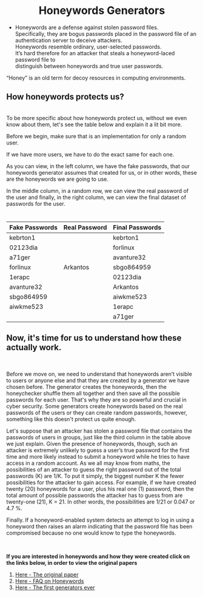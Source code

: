 <h1 align="center">Honeywords Generators</h1>


* Honeywords	are	a	defense	against	stolen	password	files.	
Specifically,	they are	bogus	passwords	placed	in	the	password	file	of	an	authentication	server to	deceive	attackers.	
Honeywords resemble	ordinary,	user-selected	passwords.	
It’s hard	therefore	for	an	attacker	that steals	a	honeyword-laced password	file	to	
distinguish	between	honeywords	and	true user passwords.	

“Honey” is	an	old	term for	decoy	resources in	computing	environments.	



## **How honeywords protects us?**
<br>
To be more specific about how honeywords protect us, without we even know about them, let's see the table below and explain it a lit bit more.

Before we begin, make sure that is an implementation for only a random user. 

If we have more users, we have to do the exact same for each one.

As you can view, in the left column, we have the fake passwords, that our honeywords generator assumes that created for us, or in other words, these are the honeywords we are going to use.

In the middle column, in a random row, we can view the real password of the user and finally, in the right column, we can view the final dataset of passwords for the user.

#### <h1 align="center">
  
Fake Passwords | Real Password | Final Passwords
------------   | ------------  | ------------ |
kebrton1       |               |    kebrton1  |
02123dia       |               |    forlinux  |
a71ger         |               |    avanture32|
forlinux       |    Arkantos   |    sbgo864959|
1erapc         |               |    02123dia  |
avanture32     |               |    Arkantos  |
sbgo864959     |               |    aiwkme523 |
aiwkme523      |               |    1erapc    |
   <br>        |      <br>     |    a71ger    |
  
</h1>


## **Now, it's time for us to understand how these actually work.**
<br>

Before we move on, we need to understand that honeywords aren’t visible to users or anyone else and that they are created by a generator we have chosen before. The generator creates the honeywords, then the honeychecker shuffle them all together and then save all the possible passwords for each user.
That's why they are so powerful and crucial in cyber security.
Some generators create honeywords based on the real passwords of the users or they can create random passwords, however, something like this doesn't protect us quite enough.


Let's suppose that an attacker has stolen a password file that contains the passwords of users in groups, just like the third column in the table above we just explain. 
Given the presence of honeywords, though, such an attacker is extremely unlikely to guess a user’s true password for the first time and more likely instead to submit a honeyword while he tries to have access in a random account. 
As we all may know from maths, the possibilities of an attacker to guess the right password out of the total passwords (K) are 1/K. 
To put it simply, the biggest number K the fewer possibilities for the attacker to gain access.
For example, if we have created twenty (20) honeywords for a user, plus his real one (1) password, then the total amount of possible passwords the attacker has to guess from are twenty-one (21), K = 21. 
In other words, the possibilities are 1/21 or 0.047 or 4.7 %.


Finally. If a honeyword-enabled system detects an attempt to log in using a honeyword then raises an alarm indicating that the password file has been compromised because no one would know to type the honeywords.


<br>

**If you are interested in honeywords and how they were created click on the links below, in order to view the original papers**

1.  [Here - The original paper](https://people.csail.mit.edu/rivest/pubs/JR13.pdf)
2.  [Here - FAQ on Honeywords](https://people.csail.mit.edu/rivest/honeywords/faq.pdf)
3.  [Here - The first generators ever](https://people.csail.mit.edu/rivest/honeywords/gen.py)
